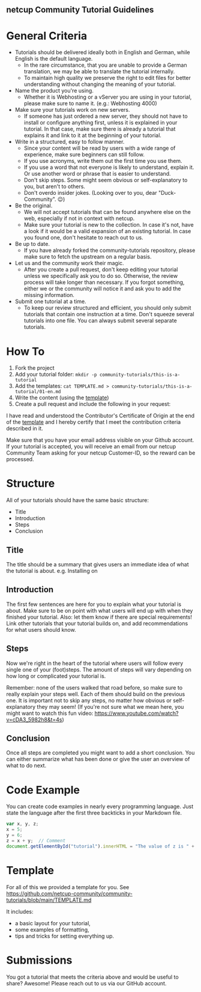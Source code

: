 ## netcup Community Tutorial Guidelines

# General Criteria 
- Tutorials should be delivered ideally both in English and German, while English is the default language.
   - In the rare circumstance, that you are unable to provide a German translation, we may be able to translate the tutorial internally.
   - To maintain high quality we preserve the right to edit files for better understanding without changing the meaning of your tutorial.
- Name the product you're using.
   - Whether it is Webhosting or a vServer you are using in your tutorial, please make sure to name it. (e.g.: Webhosting 4000)
- Make sure your tutorials work on new servers.
   - If someone has just ordered a new server, they should not have to install or configure anything first, unless it is explained in your tutorial. In that case, make sure there is already a tutorial that explains it and link to it at the beginning of your tutorial.
- Write in a structured, easy to follow manner.
   - Since your content will be read by users with a wide range of experience, make sure beginners can still follow.
   - If you use acronyms, write them out the first time you use them.
   - If you use a word that not everyone is likely to understand, explain it. Or use another word or phrase that is easier to understand.
   - Don't skip steps. Some might seem obvious or self-explanatory to you, but aren't to others.
   - Don't overdo insider jokes. (Looking over to you, dear "Duck-Community". :wink:)
- Be the original.
   - We will not accept tutorials that can be found anywhere else on the web, especially if not in context with netcup.
   - Make sure your tutorial is new to the collection. In case it's not, have a look if it would be a valid expansion of an existing tutorial. In case you found one, don't hesitate to reach out to us.
- Be up to date.
   - If you have already forked the community-tutorials repository, please make sure to fetch the upstream on a regular basis.
- Let us and the community work their magic.
   - After you create a pull request, don't keep editing your tutorial unless we specifically ask you to do so. Otherwise, the review process will take longer than necessary. If you forgot something, either we or the community will notice it and ask you to add the missing information. 
- Submit one tutorial at a time. 
   - To keep our review structured and efficient, you should only submit tutorials that contain one instruction at a time. Don't squeeze several tutorials into one file. You can always submit several separate tutorials.

# How To
1) Fork the project
2) Add your tutorial folder: `mkdir -p community-tutorials/this-is-a-tutorial`  
3) Add the templates: `cat TEMPLATE.md > community-tutorials/this-is-a-tutorial/01-en.md` 
4) Write the content (using the [template](https://github.com/netcup-community/community-tutorials/blob/main/TEMPLATE.md)) 
5) Create a pull request and include the following in your request:

I have read and understood the Contributor's Certificate of Origin at the end of the [template](https://github.com/netcup-community/community-tutorials/blob/main/TEMPLATE.md) and I hereby certify that I meet the contribution criteria described in it. 

Make sure that you have your email address visible on your Github account. If your tutorial is accepted, you will receive an email from our netcup Community Team asking for your netcup Customer-ID, so the reward can be processed.

# Structure
All of your tutorials should have the same basic structure:

- Title
- Introduction
- Steps
- Conclusion
## Title
The title should be a summary that gives users an immediate idea of what the tutorial is about. e.g. Installing <software> on <Operating System>

 ## Introduction
The first few sentences are here for you to explain what your tutorial is about. Make sure to be on point with what users will end up with when they finished your tutorial. Also: let them know if there are special requirements! Link other tutorials that your tutorial builds on, and add recommendations for what users should know.

## Steps
Now we're right in the heart of the tutorial where users will follow every single one of your (foot)steps.
The amount of steps will vary depending on how long or complicated your tutorial is.

Remember: none of the users walked that road before, so make sure to really explain your steps well.
Each of them should build on the previous one. It is important not to skip any steps, no matter how obvious or self-explanatory they may seem! (If you're not sure what we mean here, you might want to watch this fun video: https://www.youtube.com/watch?v=cDA3_5982h8&t=4s)

## Conclusion
Once all steps are completed you might want to add a short conclusion.
You can either summarize what has been done or give the user an overview of what to do next.

# Code Example
You can create code examples in nearly every programming language. Just state the language after the first three backticks in your Markdown file.

``` js
var x, y, z;
x = 5;    
y = 6;   
z = x + y;  // Comment
document.getElementById("tutorial").innerHTML = "The value of z is " + z + ".";
```

# Template
For all of this we provided a template for you. See https://github.com/netcup-community/community-tutorials/blob/main/TEMPLATE.md

It includes:

- a basic layout for your tutorial,
- some examples of formatting,
- tips and tricks for setting everything up.
 
# Submissions
You got a tutorial that meets the criteria above and would be useful to share? Awesome! Please reach out to us via our GitHub account. 
